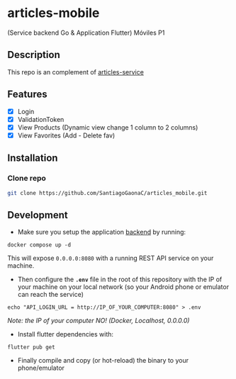 # articles-mobile

(Service backend Go &amp; Application Flutter) Móviles P1

## Description

This repo is an complement of [articles-service](https://github.com/SantiagoGaonaC/articles_mobile)

## Features

- [x] Login
- [x] ValidationToken
- [x] View Products (Dynamic view change 1 column to 2 columns)
- [x] View Favorites (Add - Delete fav)

## Installation

### Clone repo

```bash
git clone https://github.com/SantiagoGaonaC/articles_mobile.git
```

## Development

- Make sure you setup the application [backend](https://github.com/SantiagoGaonaC/articles_mobile) by running:

```shell
docker compose up -d
```

This will expose `0.0.0.0:8080` with a running REST API service on your machine.

- Then configure the **`.env`** file in the root of this repository with the IP of your machine on your local network (so your Android phone or emulator can reach the service)

```shell
echo "API_LOGIN_URL = http://IP_OF_YOUR_COMPUTER:8080" > .env
```

_Note: the IP of your computer NO! (Docker, Localhost, 0.0.0.0)_

- Install flutter dependencies with:

```shell
flutter pub get
```

- Finally compile and copy (or hot-reload) the binary to your phone/emulator
